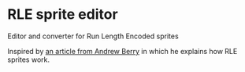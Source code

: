 # RLE sprite editor

Editor and converter for Run Length Encoded sprites

Inspired by [an article from Andrew Berry](https://levelup.gitconnected.com/having-fun-with-run-length-encoded-sprites-662d6a8147c8) in which he explains how RLE sprites work.